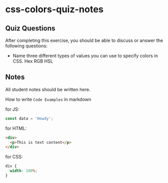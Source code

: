 # css-colors-quiz-notes

## Quiz Questions

After completing this exercise, you should be able to discuss or answer the following questions:

- Name three different types of values you can use to specify colors in CSS.
  Hex
  RGB
  HSL

## Notes

All student notes should be written here.

How to write `Code Examples` in markdown

for JS:

```javascript
const data = 'Howdy';
```

for HTML:

```html
<div>
  <p>This is text content</p>
</div>
```

for CSS:

```css
div {
  width: 100%;
}
```
